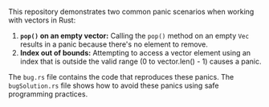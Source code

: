 This repository demonstrates two common panic scenarios when working with vectors in Rust:

1. **`pop()` on an empty vector:** Calling the `pop()` method on an empty `Vec` results in a panic because there's no element to remove.
2. **Index out of bounds:** Attempting to access a vector element using an index that is outside the valid range (0 to vector.len() - 1) causes a panic.

The `bug.rs` file contains the code that reproduces these panics. The `bugSolution.rs` file shows how to avoid these panics using safe programming practices.